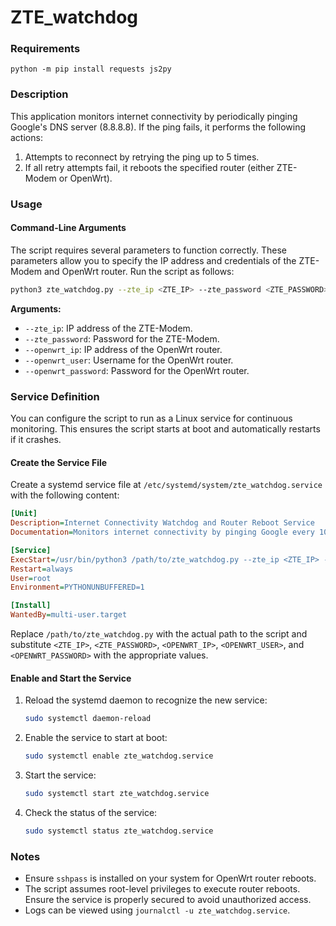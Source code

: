 # ZTE_watchdog

### Requirements
```
python -m pip install requests js2py
```

### Description
This application monitors internet connectivity by periodically pinging Google's DNS server (8.8.8.8). If the ping fails, it performs the following actions:
1. Attempts to reconnect by retrying the ping up to 5 times.
2. If all retry attempts fail, it reboots the specified router (either ZTE-Modem or OpenWrt).

### Usage

#### Command-Line Arguments
The script requires several parameters to function correctly. These parameters allow you to specify the IP address and credentials of the ZTE-Modem and OpenWrt router. Run the script as follows:

```bash
python3 zte_watchdog.py --zte_ip <ZTE_IP> --zte_password <ZTE_PASSWORD> --openwrt_ip <OPENWRT_IP> --openwrt_user <OPENWRT_USER> --openwrt_password <OPENWRT_PASSWORD>
```

**Arguments:**
- `--zte_ip`: IP address of the ZTE-Modem.
- `--zte_password`: Password for the ZTE-Modem.
- `--openwrt_ip`: IP address of the OpenWrt router.
- `--openwrt_user`: Username for the OpenWrt router.
- `--openwrt_password`: Password for the OpenWrt router.

### Service Definition
You can configure the script to run as a Linux service for continuous monitoring. This ensures the script starts at boot and automatically restarts if it crashes.

#### Create the Service File
Create a systemd service file at `/etc/systemd/system/zte_watchdog.service` with the following content:

```ini
[Unit]
Description=Internet Connectivity Watchdog and Router Reboot Service
Documentation=Monitors internet connectivity by pinging Google every 10 seconds. If connectivity fails, attempts additional pings. After 5 failures, reboots the specified router (ZTE or OpenWrt).

[Service]
ExecStart=/usr/bin/python3 /path/to/zte_watchdog.py --zte_ip <ZTE_IP> --zte_password <ZTE_PASSWORD> --openwrt_ip <OPENWRT_IP> --openwrt_user <OPENWRT_USER> --openwrt_password <OPENWRT_PASSWORD>
Restart=always
User=root
Environment=PYTHONUNBUFFERED=1

[Install]
WantedBy=multi-user.target
```

Replace `/path/to/zte_watchdog.py` with the actual path to the script and substitute `<ZTE_IP>`, `<ZTE_PASSWORD>`, `<OPENWRT_IP>`, `<OPENWRT_USER>`, and `<OPENWRT_PASSWORD>` with the appropriate values.

#### Enable and Start the Service
1. Reload the systemd daemon to recognize the new service:
   ```bash
   sudo systemctl daemon-reload
   ```

2. Enable the service to start at boot:
   ```bash
   sudo systemctl enable zte_watchdog.service
   ```

3. Start the service:
   ```bash
   sudo systemctl start zte_watchdog.service
   ```

4. Check the status of the service:
   ```bash
   sudo systemctl status zte_watchdog.service
   ```

### Notes
- Ensure `sshpass` is installed on your system for OpenWrt router reboots.
- The script assumes root-level privileges to execute router reboots. Ensure the service is properly secured to avoid unauthorized access.
- Logs can be viewed using `journalctl -u zte_watchdog.service`.
